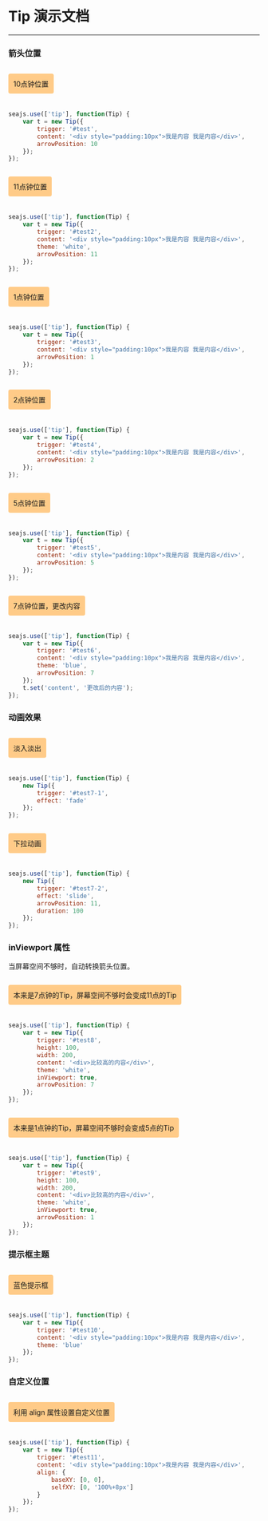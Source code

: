 # Tip 演示文档

---

### 箭头位置

<div class="cell">
    <p id="test">10点钟位置</p>
</div>

````javascript
seajs.use(['tip'], function(Tip) {
    var t = new Tip({
        trigger: '#test',
        content: '<div style="padding:10px">我是内容 我是内容</div>',
        arrowPosition: 10
    });
});
````

<div class="cell">
    <p id="test2">11点钟位置</p>
</div>

````javascript
seajs.use(['tip'], function(Tip) {
    var t = new Tip({
        trigger: '#test2',
        content: '<div style="padding:10px">我是内容 我是内容</div>',
        theme: 'white',
        arrowPosition: 11
    });
});
````

<div class="cell">
    <p id="test3">1点钟位置</p>
</div>

````javascript
seajs.use(['tip'], function(Tip) {
    var t = new Tip({
        trigger: '#test3',
        content: '<div style="padding:10px">我是内容 我是内容</div>',
        arrowPosition: 1
    });
});
````

<div class="cell">
    <p id="test4">2点钟位置</p>
</div>

````javascript
seajs.use(['tip'], function(Tip) {
    var t = new Tip({
        trigger: '#test4',
        content: '<div style="padding:10px">我是内容 我是内容</div>',
        arrowPosition: 2
    });
});
````

<div class="cell">
    <p id="test5">5点钟位置</p>
</div>

````javascript
seajs.use(['tip'], function(Tip) {
    var t = new Tip({
        trigger: '#test5',
        content: '<div style="padding:10px">我是内容 我是内容</div>',
        arrowPosition: 5
    });
});
````

<div class="cell">
    <p id="test6">7点钟位置，更改内容</p>
</div>

````javascript
seajs.use(['tip'], function(Tip) {
    var t = new Tip({
        trigger: '#test6',
        content: '<div style="padding:10px">我是内容 我是内容</div>',
        theme: 'blue',
        arrowPosition: 7
    });
    t.set('content', '更改后的内容');
});
````

### 动画效果

<div class="cell">
    <p id="test7-1">淡入淡出</p>
</div>

````js
seajs.use(['tip'], function(Tip) {
    new Tip({
        trigger: '#test7-1',
        effect: 'fade'
    });
});
````

<div class="cell">
    <p id="test7-2">下拉动画</p>
</div>

````js
seajs.use(['tip'], function(Tip) {
    new Tip({
        trigger: '#test7-2',
        effect: 'slide',
        arrowPosition: 11,
        duration: 100
    });
});
````

### inViewport 属性

当屏幕空间不够时，自动转换箭头位置。

<div class="cell">
    <p id="test8">本来是7点钟的Tip，屏幕空间不够时会变成11点的Tip</p>
</div>

````javascript
seajs.use(['tip'], function(Tip) {
    var t = new Tip({
        trigger: '#test8',
        height: 100,
        width: 200,
        content: '<div>比较高的内容</div>',
        theme: 'white',
        inViewport: true,
        arrowPosition: 7
    });
});
````

<div class="cell">
    <p id="test9">本来是1点钟的Tip，屏幕空间不够时会变成5点的Tip</p>
</div>

````javascript
seajs.use(['tip'], function(Tip) {
    var t = new Tip({
        trigger: '#test9',
        height: 100,
        width: 200,
        content: '<div>比较高的内容</div>',
        theme: 'white',
        inViewport: true,
        arrowPosition: 1
    });
});
````

### 提示框主题

<div class="cell">
    <p id="test10">蓝色提示框</p>
</div>

````javascript
seajs.use(['tip'], function(Tip) {
    var t = new Tip({
        trigger: '#test10',
        content: '<div style="padding:10px">我是内容 我是内容</div>',
        theme: 'blue'
    });
});
````

### 自定义位置

<div class="cell">
    <p id="test11">利用 align 属性设置自定义位置</p>
</div>

````javascript
seajs.use(['tip'], function(Tip) {
    var t = new Tip({
        trigger: '#test11',
        content: '<div style="padding:10px">我是内容 我是内容</div>',
        align: {
            baseXY: [0, 0],
            selfXY: [0, '100%+8px']
        }
    });
});
````


<style>
.cell {
    overflow:hidden;
    margin-bottom:20px;
    zoom:1;
}
.cell p {
    float:left;
    padding:10px;
    background-color:#FFCB88;
    border-radius: 4px;
    cursor: pointer;
    overflow:hidden;
}
.cell p:hover {
    background-color:#FFB556;
}
</style>
